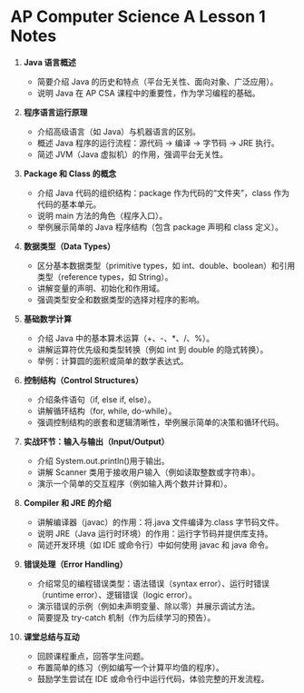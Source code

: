 # AP Computer Science A Lesson 1 Notes

1. **Java 语言概述**

   - 简要介绍 Java 的历史和特点（平台无关性、面向对象、广泛应用）。
   - 说明 Java 在 AP CSA 课程中的重要性，作为学习编程的基础。

2. **程序语言运行原理**

   - 介绍高级语言（如 Java）与机器语言的区别。
   - 概述 Java 程序的运行流程：源代码 → 编译 → 字节码 → JRE 执行。
   - 简述 JVM（Java 虚拟机）的作用，强调平台无关性。

3. **Package 和 Class 的概念**

   - 介绍 Java 代码的组织结构：package 作为代码的“文件夹”，class 作为代码的基本单元。
   - 说明 main 方法的角色（程序入口）。
   - 举例展示简单的 Java 程序结构（包含 package 声明和 class 定义）。

4. **数据类型（Data Types）**

   - 区分基本数据类型（primitive types，如 int、double、boolean）和引用类型（reference types，如 String）。
   - 讲解变量的声明、初始化和作用域。
   - 强调类型安全和数据类型的选择对程序的影响。

5. **基础数学计算**

   - 介绍 Java 中的基本算术运算（+、-、\*、/、%）。
   - 讲解运算符优先级和类型转换（例如 int 到 double 的隐式转换）。
   - 举例：计算圆的面积或简单的数学表达式。

6. **控制结构（Control Structures）**

   - 介绍条件语句（if, else if, else）。
   - 讲解循环结构（for, while, do-while）。
   - 强调控制结构的嵌套和逻辑清晰性，举例展示简单的决策和循环代码。

7. **实战环节：输入与输出（Input/Output）**

   - 介绍 System.out.println()用于输出。
   - 讲解 Scanner 类用于接收用户输入（例如读取整数或字符串）。
   - 演示一个简单的交互程序（例如输入两个数并计算和）。

8. **Compiler 和 JRE 的介绍**

   - 讲解编译器（javac）的作用：将.java 文件编译为.class 字节码文件。
   - 说明 JRE（Java 运行时环境）的作用：运行字节码并提供库支持。
   - 简述开发环境（如 IDE 或命令行）中如何使用 javac 和 java 命令。

9. **错误处理（Error Handling）**

   - 介绍常见的编程错误类型：语法错误（syntax error）、运行时错误（runtime error）、逻辑错误（logic error）。
   - 演示错误的示例（例如未声明变量、除以零）并展示调试方法。
   - 简要提及 try-catch 机制（作为后续学习的预告）。

10. **课堂总结与互动**
    - 回顾课程重点，回答学生问题。
    - 布置简单的练习（例如编写一个计算平均值的程序）。
    - 鼓励学生尝试在 IDE 或命令行中运行代码，体验完整的开发流程。
